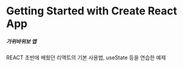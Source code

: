 # Getting Started with Create React App

##### 가위바위보 앱 #####

REACT 초반에 배웠던 리액트의 기본 사용법, useState 등을 연습한 예제
